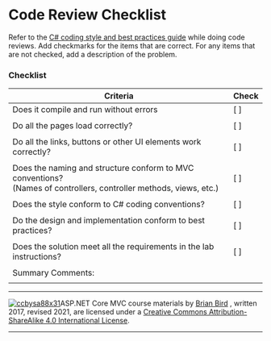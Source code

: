 # Code Review Checklist

Refer to the <a href="StyleAndBestPractices.html" target="_blank">C# coding style and best practices guide</a> while doing code reviews. Add checkmarks for the items that are correct. For any items that are not checked, add a description of the problem.

### Checklist

| **Criteria**                                                 | Check |
| ------------------------------------------------------------ | ----- |
| Does it compile and run without errors                      |  [ ]  |
|                                                              |       |
| Do all the pages load correctly?                             | [ ] |
|                                                              |       |
| Do all the links, buttons or other UI elements work correctly? | [ ] |
|                                                              |       |
| Does the naming and structure conform to MVC conventions?<br />(Names of controllers, controller methods, views, etc.) | [ ] |
|                                                              |       |
| Does the style conform to C# coding conventions? | [ ] |
|                                                              |       |
| Do the design and implementation conform to best practices? | [ ] |
|                                                              |       |
| Does the solution meet all the requirements in the lab instructions? | [ ] |
|                                                              |       |
| Summary Comments:                                            |       |
|                                                              |       |


-----
[![ccbysa88x31](C:/Users/Brian/Repos/CS296N-CourseMaterials/LectureNotes/ccbysa88x31.png)](http://creativecommons.org/licenses/by-sa/4.0/)ASP.NET Core MVC course materials by [Brian Bird](https://profbird.dev) , written 2017, revised 2021, are licensed under a [Creative Commons Attribution-ShareAlike 4.0 International License](http://creativecommons.org/licenses/by-sa/4.0/). 

-----

